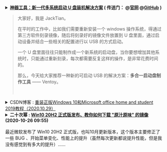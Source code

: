 <details>
    <summary>
    <b>
<a href="https://cloud.tencent.com/developer/article/1653118">神器工具：新一代多系统启动 U 盘装机解决方案</a>
        ( 传送门：
@<a href="https://www.ventoy.net/cn/">官网</a>
@<a href=https://github.com/ventoy/Ventoy">GitHub</a> )
</b> <br/>    
<blockquote> <p>大家好，我是 JackTian。</p>
<p>在平时的工作中，比如我们需要重新安装一个 windows 操作系统，得通过第三方软件刻录镜像，随后将刻录好的镜像文件放置到 U 盘里面，通过启动设备并结合一些相关的配置进行以 USB 的方式启动。</p>
<p>一个 U 盘里面往往只能制作成一个新系统的启动盘，当你要想增加其他系统时，只能通过重新刻录，每次都需要反复这样的操作，是非常花费时间的。</p>
<p>那么，今天给大家推荐一种新的可启动 USB 的解决方案：<strong>多合一启动盘制作工具</strong> —— Ventoy。</p>
<br/></blockquote>
</summary> 
<h1>
<span>神器工具：新一代多系统启动 U 盘装机解决方案</span>
</h1>
<div class="article-infos-wrap">
<div class="article-infos">
<span class="article-info">
<time dateTime="2020-06-30 14:37:10" title="2020-06-30 14:37:10"> 2020-06-30<span class="com-v-box">2020-06-30 14:37:10</span>
</time>
</span>
<span class="article-info">阅读 <!-- -->171</span>0</div>
<div class="article-infos-extra">
</div>
</div>
</div>
<div class="com-markdown-collpase">
<div class="com-markdown-collpase-main">
<div class="rno-markdown J-articleContent"><br/>
<img src="https://ask.qcloudimg.com/http-save/yehe-6849268/hjlflz0al5.jpeg"/><br/>

<img src="https://ask.qcloudimg.com/http-save/yehe-6849268/1ym74qaon6.png"/>
<br/>
<h4 id="%E4%BB%80%E4%B9%88%E6%98%AF-Ventoy%EF%BC%9F" name="%E4%BB%80%E4%B9%88%E6%98%AF-Ventoy%EF%BC%9F">
<strong>什么是 Ventoy？</strong>
</h4>
<p>Ventoy 是一个免费制作可启动 U 盘的开源工具，有了 Ventoy 就无需反复格式化 U 盘，只需把 ISO 文件拷贝到 U 盘里面就可以启动了，无需其他操作。</p>
<p>可一次性拷贝多个不同类型的 ISO 文件，在启动 Ventoy 时，将显示一个菜单来进行选择，无差异支持 Legacy BIOS 和 UEFI 模式。</p>
<h4 id="Ventoy-%E7%89%B9%E7%82%B9" name="Ventoy-%E7%89%B9%E7%82%B9">
<strong>Ventoy 特点</strong>
</h4>
<ul class="ul-level-0">
<li>开源、使用简单、快速</li>
<li>直接从 ISO 文件启动，无需解开</li>
<li>支持 Legacy + UEFI 模式（UEFI 模式支持安全启动）</li>
<li>支持持久化</li>
<li>支持直接启动 WIM 文件</li>
<li>支持自动安装部署</li>
<li>支持超过 4GB 的 ISO 文件</li>
<li>支持保留 ISO 原始的启动菜单</li>
<li>支持多种常见的操作系统（Windows、Linux、VMware ESXi 等）</li>
<li>支持插件扩展</li>
<li>支持启动过程中 U 盘设置写保护</li>
<li>支持 ISO 文件显示列表模式和目录模式</li>
<li>不影响 U 盘的使用，在升级时数据将不会丢失，无需跟随操作系统的升级而升级</li>
</ul>
<h4 id="Ventoy-%E5%AE%89%E8%A3%85%E5%8C%85%E4%B8%8B%E8%BD%BD%E5%9C%B0%E5%9D%80" name="Ventoy-%E5%AE%89%E8%A3%85%E5%8C%85%E4%B8%8B%E8%BD%BD%E5%9C%B0%E5%9D%80">
<strong>Ventoy 安装包下载地址</strong>
</h4>
<blockquote>
<p>https://ventoy.lanzous.com/b01bd54gb</p>
</blockquote>
<p>Ventoy 提供了 Windows 和 Linux 两个系统版本的控制工具，具体使用方法如下：</p>
<h4 id="Windows-%E5%AE%89%E8%A3%85-Ventoy" name="Windows-%E5%AE%89%E8%A3%85-Ventoy">
<strong>Windows 安装 Ventoy</strong>
</h4>
<p>下载  ventoy-1.0.12-windows.zip 安装包，解压。</p>
<p>执行 <code>Ventoy2Disk.exe</code>，选择 U 盘设备，点击<code>安装</code>按钮即可。</p>
<br/>
<img src="https://ask.qcloudimg.com/http-save/yehe-6849268/vg3odmyq7s.png"/>
<br/>
<ul class="ul-level-0">
<li>Ventoy In Package：当前安装包里面的 Ventoy 版本号；</li>
<li>Ventoy In Device：U 盘中已安装的 Ventoy 版本号，如果为空则表示未安装过 Ventoy；</li>
<li>Install：把 Ventoy 安装到 U 盘，只第一次时需要，其他情况只 Update 升级即可；</li>
<li>Update：升级 U 盘中的 Ventoy 版本，升级不会影响 ISO 文件；</li>
</ul>
<h4 id="Linux-%E5%AE%89%E8%A3%85-Ventoy" name="Linux-%E5%AE%89%E8%A3%85-Ventoy">
<strong>Linux 安装 Ventoy</strong>
</h4>
<p>下载 ventoy-1.0.12-linux.tar.gz 安装包，解压之后的目录下执行此脚本。</p>
<p>在终端以 root 用户权限执行如下命令：</p>
<pre class="prism-token token language-javascript"># sh Ventoy2Disk.sh -i /dev/XXX`
</pre>
<p>而对于一些操作系统（ubuntu / deepin）来说， 执行时需在前面加 sudo</p>
<pre class="prism-token token language-javascript">$ sudo sh Ventoy2Disk.sh -i /dev/XXX
</pre>
<p>其中<code>/dev/XXX</code>是 U 盘对应的设备名，比如：<code>/dev/sdb</code>，必须输入正确的设备名，如果输入错误可能会把你的系统盘格式化，
    因为 Ventoy 不会检查你摄入的设备名是本地磁盘还是 U 盘。</p>
<p>
<strong>选项含义：</strong>
</p>
<ul class="ul-level-0">
<li>-i：安装 ventoy 到磁盘中 （如果对应磁盘已经安装了 ventoy，则会失败）；</li>
<li>-I：强制安装 ventoy 到磁盘中；</li>
<li>-u：升级磁盘中的 ventoy 版本；</li>
</ul>
<blockquote>
<p>
<strong>注意：</strong> USB 驱动器将被格式化，安装后所有数据将会丢失。


只需要安装一次 Ventoy，之后所需要做的就是将 ISO 文件复制到 USB。


您也可以将其用作普通的 USB 驱动器来存储文件，这将不会影响 Ventoy 的功能。</p>
</blockquote>
<h4 id="%E6%8B%B7%E8%B4%9D-ISO-%E6%96%87%E4%BB%B6" name="%E6%8B%B7%E8%B4%9D-ISO-%E6%96%87%E4%BB%B6">
<strong>拷贝 ISO 文件</strong>
</h4>
<p>Ventoy 安装完成后，U 盘将会被分为两个区。</p>
<p>第一个分区：将会被默认格式化为 exFAT 格式的文件系统，这个分区你可以存放日常使用的普通文件，当作日常普通 U 盘使用。</p>
<p>当你再次需要制作启动盘时，你只需将 ISO 文件拷贝到此分区中即可。</p>
<p>你也可以将 ISO 文件存放置在其他任何位置，Ventoy 将会递归搜索所有目录和子目录，进行查找所有 ISO 文件，并按启动字母顺序进行列出。</p>
<blockquote>
<p>
<strong>注意：</strong> ISO 文件的完整路径（目录，子目录和文件名）不能包含空格或非 ASCII 字符，拷贝到 ISO 文件后，会直接做启动引导。</p>
</blockquote>
<h4 id="%E6%9B%B4%E6%96%B0-ISO-%E6%96%87%E4%BB%B6" name="%E6%9B%B4%E6%96%B0-ISO-%E6%96%87%E4%BB%B6">
<strong>更新 ISO 文件</strong>
</h4>
<p>如发布了新版本的 Ventoy，则可以将其更新到USB驱动器。</p>
<blockquote>
<p>
<strong>注意：</strong> 升级操作是安全的，第一个分区中的所有文件都将保持不变。</p>
</blockquote>
<h4 id="%E5%A4%9A%E7%B3%BB%E7%BB%9F%E5%90%AF%E5%8A%A8%E8%8F%9C%E5%8D%95%E9%80%89%E6%8B%A9" name="%E5%A4%9A%E7%B3%BB%E7%BB%9F%E5%90%AF%E5%8A%A8%E8%8F%9C%E5%8D%95%E9%80%89%E6%8B%A9">
<strong>多系统启动菜单选择</strong>
</h4>
<p>当你将 U 盘插在电脑上时，按 <code>del</code>、<code>F1</code>、<code>F8</code> 键进入主板选项启动 U 盘，这里考虑到不同设备的按键启动 U 盘的方式不同，可多次尝试不同的键即可显示出菜单。</p>
<p>进入菜单选项中选择你要安装的系统后，将会显示安装流程了。</p>
<p>如果你担心在物理机上操作会出现问题的话，可以提前先在自己的 VMware 虚拟机中验证一下你的 U 盘启动盘所有系统是否都能够顺利进入到正常的安装流程中。</p>
<br/>
<img src="https://ask.qcloudimg.com/http-save/yehe-6849268/9i7sylxpmq.png"/>
<br/>
<h4 id="%E4%BC%A0%E9%80%81%E9%97%A8%EF%BC%9A" name="%E4%BC%A0%E9%80%81%E9%97%A8%EF%BC%9A">
<strong>传送门：</strong>
</h4>
<p>官网地址：https://www.ventoy.net/
GitHub 地址：https://github.com/ventoy/Ventoy</p>
<h4 id="%E6%80%BB%E7%BB%93" name="%E6%80%BB%E7%BB%93">
<strong>总结</strong>
</h4>
<p>Ventoy 是一种新的可启动 USB 装机解决方案，相比传统装机的解决方案要好用的多，其 Ventoy 最终目的在于将制作好的 U 盘启动盘，依然是可以当作普通 U 盘进行使用。</p>
<p>你可随意删除或添加操作系统 ISO 镜像文件，不必每安装一个操作系统需先将它进行格式化，而针对大容量的 U 盘来说，同时也有了更多空余空间的使用存放其他文件。</p>
<p>当某一个系统更新换代了，你如果想更新系统，无需每次将新版本的系统镜像刻录至 U 盘中做启动盘，大大节省了你装机时的工作效率。</p>
</div>
</details>

<details>
    <summary>
    CSDN博客 : <a href="https://blog.csdn.net/jing_zhong/article/details/109353456">重装正版Windows 10和Microsoft office home and student 2019教程（2020.10.29）</a>
     </summary> 
  <h1>目录</h1> 
<h2>环境准备&#xff1a;一个U盘&#xff08;至少8G&#xff09;</h2> 
<h2>步骤</h2> 
<h3>        第一步  利用微软下载工具制作U盘启动盘</h3> 
<p>           到微软官网下载Windows 10 界面&#xff0c;“点击立即下载工具”后会弹出一个下载界面&#xff0c;</p> 
<p style="text-align:center;"><img alt="" src="https://img-blog.csdnimg.cn/2020102910534752.jpg?x-oss-process&#61;image/watermark,type_ZmFuZ3poZW5naGVpdGk,shadow_10,text_aHR0cHM6Ly9ibG9nLmNzZG4ubmV0L2ppbmdfemhvbmc&#61;,size_16,color_FFFFFF,t_70" /></p> 
<p>          下载此文件MediaCreationTool20H2.exe完成后&#xff0c;双击运行&#xff08;此时记得将U盘插到电脑上&#xff09;</p> 
<p style="text-align:center;"><img alt="" height="148" src="https://img-blog.csdnimg.cn/20201029105449660.jpg" width="978" /></p> 
<p>         运行后&#xff0c;如下图所示&#xff0c;选择自己所需的配置&#xff0c;接受许可&#xff0c;选择为另一台电脑创建安装介质&#xff0c;选择Windows10系统的语言、体系结构和版本&#xff0c;安装介质选择U盘&#xff0c;一直点击下一步&#xff0c;</p> 
<p style="text-align:center;"><img alt="" src="https://img-blog.csdnimg.cn/20201029105717441.jpg?x-oss-process&#61;image/watermark,type_ZmFuZ3poZW5naGVpdGk,shadow_10,text_aHR0cHM6Ly9ibG9nLmNzZG4ubmV0L2ppbmdfemhvbmc&#61;,size_16,color_FFFFFF,t_70" /></p> 
<p style="text-align:center;"><img alt="" src="https://img-blog.csdnimg.cn/2020102910573649.jpg?x-oss-process&#61;image/watermark,type_ZmFuZ3poZW5naGVpdGk,shadow_10,text_aHR0cHM6Ly9ibG9nLmNzZG4ubmV0L2ppbmdfemhvbmc&#61;,size_16,color_FFFFFF,t_70" /></p> 
<p style="text-align:center;"><img alt="" src="https://img-blog.csdnimg.cn/20201029105753255.jpg?x-oss-process&#61;image/watermark,type_ZmFuZ3poZW5naGVpdGk,shadow_10,text_aHR0cHM6Ly9ibG9nLmNzZG4ubmV0L2ppbmdfemhvbmc&#61;,size_16,color_FFFFFF,t_70" /></p> 
<p style="text-align:center;"><img alt="" src="https://img-blog.csdnimg.cn/20201029105813483.jpg?x-oss-process&#61;image/watermark,type_ZmFuZ3poZW5naGVpdGk,shadow_10,text_aHR0cHM6Ly9ibG9nLmNzZG4ubmV0L2ppbmdfemhvbmc&#61;,size_16,color_FFFFFF,t_70" /></p> 
<p>         然后选择自己插在电脑上的U盘即可&#xff0c;程序会自动下载Windows10系统到U盘中&#xff0c;同时会将U盘格式化。最后&#xff0c;U盘启动盘制作完成后拔掉即可。</p> 
<h3>        第二步  为另一台电脑安装Windows 10系统</h3> 
<p>           首先在要安装Windows10系统的电脑上插好刚才制作好的U盘&#xff0c;点击开机键启动电脑&#xff0c;当出现电脑的品牌图标后&#xff0c;多次点击bios启动键&#xff08;如F12&#xff09;&#xff0c;不同品牌的电脑bios键有所不同&#xff0c;进入后选择UEFI U盘来引导&#xff08;boot&#xff09;并按Enter键确认</p> 
<p style="text-align:center;"><img alt="" src="https://img-blog.csdnimg.cn/20201029111257650.jpg?x-oss-process&#61;image/watermark,type_ZmFuZ3poZW5naGVpdGk,shadow_10,text_aHR0cHM6Ly9ibG9nLmNzZG4ubmV0L2ppbmdfemhvbmc&#61;,size_16,color_FFFFFF,t_70" /></p> 
<p>           此时就会进入用户界面来正常安装Windows10系统&#xff0c;界面会让用户选择系统安装的分区&#xff0c;一般来说都选固态的128G硬盘。</p> 
<p style="text-align:center;"><img alt="" src="https://img-blog.csdnimg.cn/2020102919595048.png?x-oss-process&#61;image/watermark,type_ZmFuZ3poZW5naGVpdGk,shadow_10,text_aHR0cHM6Ly9ibG9nLmNzZG4ubmV0L2ppbmdfemhvbmc&#61;,size_16,color_FFFFFF,t_70" /></p> 
<p style="text-align:center;"><img alt="" src="https://img-blog.csdnimg.cn/20201029200036887.png?x-oss-process&#61;image/watermark,type_ZmFuZ3poZW5naGVpdGk,shadow_10,text_aHR0cHM6Ly9ibG9nLmNzZG4ubmV0L2ppbmdfemhvbmc&#61;,size_16,color_FFFFFF,t_70" /></p> 
<p> </p> 
<p style="text-align:center;"><img alt="" src="https://img-blog.csdnimg.cn/2020102919571296.jpg?x-oss-process&#61;image/watermark,type_ZmFuZ3poZW5naGVpdGk,shadow_10,text_aHR0cHM6Ly9ibG9nLmNzZG4ubmV0L2ppbmdfemhvbmc&#61;,size_16,color_FFFFFF,t_70" /></p> 
<p> </p> 
<p>          如果遇到Bitlocker加锁的情况提示选定分区上启用了BitLocker驱动器加密&#xff0c;则无法正常安装&#xff08;如上图所示&#xff09;&#xff0c;<a href="https://www.baidu.com/link?url&#61;TqWlfaXjGlRlxkQwIxL8jYfYWA7VKTpFaFMEHJolosr6W4cfBlpAd17jPqIqj8krGKjEWmiGuZ25Eiwf0gwxWIlu-8DDD51UcpyQfdaFsoRs78BUwT1ouPaagiAQG5Od&amp;wd&#61;&amp;eqid&#61;8f79090a0004421d000000065f9a3325">需要登录微软账号查找我的BitLocker恢复密钥</a>&#xff0c;在自己的微软账号界面中可以看到自己的恢复密钥&#xff1a;</p> 
<p style="text-align:center;"><img alt="" src="https://img-blog.csdnimg.cn/20201029195845938.jpg?x-oss-process&#61;image/watermark,type_ZmFuZ3poZW5naGVpdGk,shadow_10,text_aHR0cHM6Ly9ibG9nLmNzZG4ubmV0L2ppbmdfemhvbmc&#61;,size_16,color_FFFFFF,t_70" /></p> 
<p>          然后在Windows安装界面选择修复计算机&#xff0c;选择疑难解答-&gt;高级选项-&gt;命令提示符</p> 
<p style="text-align:center;"><img alt="" src="https://img-blog.csdnimg.cn/20201029200131847.jpg?x-oss-process&#61;image/watermark,type_ZmFuZ3poZW5naGVpdGk,shadow_10,text_aHR0cHM6Ly9ibG9nLmNzZG4ubmV0L2ppbmdfemhvbmc&#61;,size_16,color_FFFFFF,t_70" /></p> 
<p style="text-align:center;"><img alt="" src="https://img-blog.csdnimg.cn/20201029200224223.jpg?x-oss-process&#61;image/watermark,type_ZmFuZ3poZW5naGVpdGk,shadow_10,text_aHR0cHM6Ly9ibG9nLmNzZG4ubmV0L2ppbmdfemhvbmc&#61;,size_16,color_FFFFFF,t_70" /></p> 
<p style="text-align:center;"><img alt="" src="https://img-blog.csdnimg.cn/20201029200252591.jpg?x-oss-process&#61;image/watermark,type_ZmFuZ3poZW5naGVpdGk,shadow_10,text_aHR0cHM6Ly9ibG9nLmNzZG4ubmV0L2ppbmdfemhvbmc&#61;,size_16,color_FFFFFF,t_70" /></p> 
<p>         在命令提示符界面&#xff08;相当于cmd窗口&#xff09;&#xff0c;依次输入以下四步命令&#xff1a;</p> 
<p>&#xff08;1&#xff09;diskpart命令是为了执行diskpart工具</p> 
<p>&#xff08;2&#xff09;list disk &#xff08;列出磁盘列表&#xff09;</p> 
<p>&#xff08;3&#xff09;select disk X(X这里应替换为0或1或2),具体要看自己需要把Windows10系统安装到那块硬盘上&#xff0c;请务必看清楚&#xff0c;因为这时候U盘也会出现在列表里&#xff0c;下一步的命令会清空硬盘里所有的分区</p> 
<p>&#xff08;4&#xff09;clean &#xff08;对硬盘分区进行清理&#xff0c;恢复初始化&#xff0c;彻底清理掉&#xff09;</p> 
<pre><code class="language-bash">diskpart
list disk
select disk 0
clean</code></pre> 
<p>           然后重新启动电脑进行U盘安装Windows10正版系统&#xff0c;选择好Windows10要安装的分区为电脑的固态硬盘&#xff0c;之后一直点击下一步即可&#xff0c;最后建议连接以太网在系统中登录自己微软账号&#xff0c;安装完后的系统如下图所示&#xff1a;</p> 
<p style="text-align:center;"><img alt="" src="https://img-blog.csdnimg.cn/20201029201024841.jpg?x-oss-process&#61;image/watermark,type_ZmFuZ3poZW5naGVpdGk,shadow_10,text_aHR0cHM6Ly9ibG9nLmNzZG4ubmV0L2ppbmdfemhvbmc&#61;,size_16,color_FFFFFF,t_70" /></p> 
<h3>     </h3> 
<p style="text-align:center;"><img alt="" src="https://img-blog.csdnimg.cn/20201029202454411.jpg?x-oss-process&#61;image/watermark,type_ZmFuZ3poZW5naGVpdGk,shadow_10,text_aHR0cHM6Ly9ibG9nLmNzZG4ubmV0L2ppbmdfemhvbmc&#61;,size_16,color_FFFFFF,t_70" /></p> 
<h3>        第三步 安装Microsoft home and student 2019</h3> 
<p>           由于刚才安装好的Windows10正版系统自带的时Office 365&#xff0c;并且这个Office 365只能免费试用过期后还需购买&#xff0c;所以为了安装Microsoft home and student 2019,需要安装包文件&#xff0c;首先登录自己的微软账号&#xff0c;进入服务与订阅一栏&#xff0c;界面中可查看到自己订阅的产品&#xff0c;其中就有Microsoft home and student 2019,点击右侧的<strong>安装</strong></p> 
<p style="text-align:center;"><img alt="" src="https://img-blog.csdnimg.cn/20201029201445104.jpg?x-oss-process&#61;image/watermark,type_ZmFuZ3poZW5naGVpdGk,shadow_10,text_aHR0cHM6Ly9ibG9nLmNzZG4ubmV0L2ppbmdfemhvbmc&#61;,size_16,color_FFFFFF,t_70" /></p> 
<p>下载的文件就是Office 家庭和学生版2019的离线版安装包&#xff0c;大小为3.6GB&#xff0c;文件名为 HomeStudent2019Retail .img</p> 
<p style="text-align:center;"><img alt="" height="52" src="https://img-blog.csdnimg.cn/20201029201708744.jpg" width="213" /></p> 
<p>下载完成后&#xff0c;双击HomeStudent2019Retail.img文件&#xff0c;可以根据自身需要选择32位或64位的Setup.exe进行Office家庭和学生版2019的安装&#xff08;如果提示无法安装&#xff0c;则需要将Office 365卸载掉并重启电脑&#xff09;&#xff0c;安装完成后登录个人微软账号&#xff0c;打开word-&gt;帐户&#xff0c;右侧会显示本产品属于自己的微软账号&#xff0c;并且Office已经激活。</p> 
<p style="text-align:center;"><img alt="" src="https://img-blog.csdnimg.cn/20201029202526508.jpg?x-oss-process&#61;image/watermark,type_ZmFuZ3poZW5naGVpdGk,shadow_10,text_aHR0cHM6Ly9ibG9nLmNzZG4ubmV0L2ppbmdfemhvbmc&#61;,size_16,color_FFFFFF,t_70" /></p> 
</details>

<details>
    <summary>
    <b>二十次幂 : <a href="https://www.ershicimi.com/p/05b446a790fe3813278b7de17791a19c">Win10 20H2 正式版发布、教你如何下载 "原汁原味" 的镜像</a>(<span>2020-10-26 09:55</span>)</b><br/><br/> 
        最近微软发布了 Win10 20H2 正式版，也叫10月更新版本，这个版本主要修正了一些 BUG 、开始菜单变化、性能上的提升（虽然每次更新都说提升性能，但是我没有感觉到有多大的提升）……<br/><br/> 
     </summary> 
      <div class=" article-box index-content " style="width: 840px;">
                    <div class="article-content">                        
                         <div class="rich_media_content" id="js_content" style="visibility: visible;">
<p style="text-align: center;">
<img class="rich_pages js_insertlocalimg" data-ratio="0.6675" data-s="300,640" data-src="https://mmbiz.qpic.cn/sz_mmbiz_png/SP35P9ibAg5Giac2OQ41dgwYsHxR8LfjticTu8pK0rsKDN4PXH44luNoSLV0n8iaLx5ppkQibtO2lHN67prJT9nLQKA/640?wx_fmt=png" data-type="png" data-w="800" style=""/>
</p>
<section data-mpa-template="t" mpa-from-tpl="t">
<section data-mpa-template="t" mpa-from-tpl="t">
<section powered-by="xiumi.us" mpa-from-tpl="t">
<section mpa-from-tpl="t" style="margin-top: 10px;margin-bottom: 10px;text-align: left;">
<section mpa-from-tpl="t" style="display: inline-block;vertical-align: top;">
<section mpa-from-tpl="t" style="margin-bottom: -6px;padding-right: 2px;padding-left: 2px;line-height: 1em;font-size: 18px;color: rgb(72, 64, 64);">
<p>
<span style="color: rgb(0, 0, 0);">
<strong mpa-from-tpl="t" mpa-is-content="t">Win10 20H2主要更新</strong>
</span>
</p>
</section>
<section mpa-from-tpl="t" style="width: 188.012px;height: 10px;background-color: rgb(221, 223, 223);">
<br mpa-from-tpl="t"/>
</section>
</section>
</section>
</section>
</section>
</section>
<ul class="list-paddingleft-2" style="width: 577.412px;list-style-type: circle;">
<li style="font-size: 16px;">
<p style="text-align: left;">支持修改显示器高刷新率（120Hz、144Hz）</p>
</li>
<li style="font-size: 16px;">
<p style="text-align: left;">开始菜单可自动根据系统主题调整颜色，以及多彩效果</p>
</li>
<li style="font-size: 16px;">
<p style="text-align: left;">系统设置模块被迁移至设置面板</p>
</li>
<li style="font-size: 16px;">
<p style="text-align: left;">新版 Edge 浏览器</p>
</li>
<li style="font-size: 16px;">
<p style="text-align: left;">网页支持 Alt+TAB 快捷键切换</p>
</li>
<li style="font-size: 16px;">
<p style="text-align: left;">全新文件关联设置</p>
</li>
<li style="font-size: 16px;">
<p style="text-align: left;">存储感知功能更智能</p>
</li>
<li style="font-size: 16px;">
<p style="text-align: left;">专注助手优化，减少通知</p>
</li>
<li style="font-size: 16px;">
<p style="text-align: left;">提高了更新速度<br/>
</p>
</li>
</ul>
<p>
<br/>
</p>
<p style="text-align: left;">
<span style="font-size: 16px;">按照微软更新 Win10 的惯例，除了新增功能的同时，也带来了一些 BUG ，例如有网友已经出现了黑屏，资源管理器频繁崩溃、打印问题以及 "重置此电脑" 功能失效……不过也有的网友表示安装更新后一切正常。</span>
</p>
<p>
<br/>
</p>
<p style="text-align: left;">
<span style="font-size: 16px;">目前微软已经开始推送 Win10 20H2 正式版更新，但是也有一些电脑还没收到更新，如果你想提前体验 <span style="text-align: left;">Win10 20H2 </span>(BUG)，可以手动更新 / 全新安装。</span>
</p>
<p style="text-align: left;">
<span style="font-size: 16px;">
<br/>
</span>
</p>
<p style="text-align: left;">
<span style="font-size: 16px;">微软官方也已经提供了 Win10 20H2 镜像下载，可以自己下载后更新或者制作 U 盘启动全新安装。</span>
</p>
<p>
<br/>
</p>
<section data-mpa-template="t" mpa-from-tpl="t">
<section data-mpa-template="t" mpa-from-tpl="t">
<section style="box-sizing: border-box;" powered-by="xiumi.us" mpa-from-tpl="t">
<section style="margin-top: 10px;margin-bottom: 10px;text-align: left;box-sizing: border-box;" mpa-from-tpl="t">
<section style="display: inline-block;vertical-align: top;box-sizing: border-box;" mpa-from-tpl="t">
<section style="margin-bottom: -6px;line-height: 1em;padding-left: 2px;padding-right: 2px;font-size: 18px;color: rgb(72, 64, 64);box-sizing: border-box;" mpa-from-tpl="t">
<p style="margin: 0px;padding: 0px;box-sizing: border-box;">
<span style="color: rgb(0, 0, 0);">
<strong style="box-sizing: border-box;" mpa-from-tpl="t" mpa-is-content="t">制作Win10的U盘安装盘</strong>
</span>
</p>
</section>
<section style="width: 100%;height: 10px;background-color: rgb(221, 223, 223);box-sizing: border-box;" mpa-from-tpl="t">
<br mpa-from-tpl="t"/>
</section>
</section>
</section>
</section>
</section>
</section>
<p style="text-align: left;">
<span style="font-size: 16px;">从 Win10 20H2 发布后，有小伙伴问雷锋哥去哪里下载 "原汁原味" 的微软官方镜像，担心网上下载的镜像都被加过料，植入广告啥的。</span>
</p>
<p style="text-align: left;">
<span style="font-size: 16px;">
<br/>
</span>
</p>
<p style="text-align: left;">
<span style="font-size: 16px;">其实微软官方有提供了一款「MediaCreationTool」工具，可以从官方下载最新Win10 镜像，支持升级当前系统或制作成 U盘 / DVD安装盘。</span>
</p>
<p style="text-align: left;">
<span style="font-size: 16px;">
<br/>
</span>
</p>
<p style="text-align: center;">
<img class="rich_pages js_insertlocalimg" data-ratio="0.8877805486284289" data-s="300,640" data-src="https://mmbiz.qpic.cn/sz_mmbiz_png/SP35P9ibAg5Giac2OQ41dgwYsHxR8LfjticSZ0iaGaYlv4R8XiaA5pwIKbu9omhDXHsIesjkvO4wOBCqFtu2XsANjbw/640?wx_fmt=png" data-type="png" data-w="802" style=""/>
</p>
<p style="text-align: left;">
<br/>
</p>
<p style="text-align: left;">
<span style="font-size: 16px;">这里雷锋哥以制作 Win10 启动盘为例，电脑插上 U 盘，记得先备份好你 U 盘里面的资料哦。然后<span style="text-align: left;">「MediaCreationTool」</span>选择语言、系统版本、32位/64位。</span>
</p>
<p style="text-align: left;">
<span style="font-size: 16px;">
<br/>
</span>
</p>
<p style="text-align: center;">
<img class="rich_pages js_insertlocalimg" data-ratio="0.8877805486284289" data-s="300,640" data-src="https://mmbiz.qpic.cn/sz_mmbiz_png/SP35P9ibAg5Giac2OQ41dgwYsHxR8LfjticaiaEcsibyGIBy0gBh35wvuOZhCWIY4lyy2ibBfIGeQbHButgiavibPa9iaFg/640?wx_fmt=png" data-type="png" data-w="802" style=""/>
</p>
<p style="text-align: left;">
<br/>
</p>
<p style="text-align: left;">
<span style="font-size: 16px;">这里可以选择制作 U 盘启动，或者生成 ISO 镜像。我们选择 U盘 。</span>
</p>
<p style="text-align: left;">
<br/>
</p>
<p style="text-align: center;">
<img class="rich_pages js_insertlocalimg" data-ratio="0.8877805486284289" data-s="300,640" data-src="https://mmbiz.qpic.cn/sz_mmbiz_png/SP35P9ibAg5Giac2OQ41dgwYsHxR8LfjticSX4GlcK0obkQvnOoKms3leX4pvyKIHOX6eAaa6s8AmicGWuRRaeljCw/640?wx_fmt=png" data-type="png" data-w="802" style=""/>
</p>
<p style="text-align: left;">
<br/>
</p>
<p style="text-align: left;">
<span style="font-size: 16px;">接下来就耐心等待下载 Win10 的镜像，通常都可以满速下载，但有时候也会抽风，可以尝试更换 DNS。</span>
</p>
<p style="text-align: left;">
<br/>
</p>
<p style="text-align: center;">
<img class="rich_pages" data-ratio="0.8877805486284289" data-s="300,640" data-src="https://mmbiz.qpic.cn/sz_mmbiz_png/SP35P9ibAg5Giac2OQ41dgwYsHxR8LfjticlyQETphADcA99NoH8m3OucuIr9IIZW06H61gicrtaXG73CNwznWd79Q/640?wx_fmt=png" data-type="png" data-w="802" style=""/>
</p>
<p style="text-align: left;">
<br/>
</p>
<p style="text-align: left;">
<span style="font-size: 16px;">下载完毕后<span style="text-align: left;">「MediaCreationTool」</span>就会自动开始创建 U 盘启动盘，如果提示找不到 U 盘，请重新拔插下，或者换个 USB 接口试试。<br/>
</span>
</p>
<p style="text-align: left;">
<br/>
</p>
<p style="text-align: center;">
<img class="rich_pages js_insertlocalimg" data-ratio="0.8877805486284289" data-s="300,640" data-src="https://mmbiz.qpic.cn/sz_mmbiz_png/SP35P9ibAg5Giac2OQ41dgwYsHxR8LfjticuaXsbHvofoBHVekhQolj97FJk2hMhoxKWrkREoVgcoianr0BkGIMClA/640?wx_fmt=png" data-type="png" data-w="802" style=""/>
</p>
<p style="text-align: left;">
<br/>
</p>
<p style="text-align: left;">
<span style="font-size: 16px;">U盘启动安装系统，这里就不多说了哈，一般都是进入 BIOS 或者按快捷键设置启动项，选择 U 盘，进入 Win10 安装界面后，选择要安装的盘符就完事了。</span>
<br/>
</p>
<p style="text-align: left;">
<br/>
</p>
<section data-mpa-template="t" mpa-from-tpl="t">
<section data-mpa-template="t" mpa-from-tpl="t">
<section style="box-sizing: border-box;" powered-by="xiumi.us" mpa-from-tpl="t">
<section style="margin-top: 10px;margin-bottom: 10px;text-align: left;box-sizing: border-box;" mpa-from-tpl="t">
<section style="display: inline-block;vertical-align: top;box-sizing: border-box;" mpa-from-tpl="t">
<section style="margin-bottom: -6px;line-height: 1em;padding-left: 2px;padding-right: 2px;font-size: 18px;color: rgb(72, 64, 64);box-sizing: border-box;" mpa-from-tpl="t">
<p style="margin: 0px;padding: 0px;box-sizing: border-box;">
<span style="color: rgb(0, 0, 0);">
<strong style="box-sizing: border-box;" mpa-from-tpl="t" mpa-is-content="t">下载企业版镜像</strong>
</span>
</p>
</section>
<section style="width: 100%;height: 10px;background-color: rgb(221, 223, 223);box-sizing: border-box;" mpa-from-tpl="t">
<br mpa-from-tpl="t"/>
</section>
</section>
</section>
</section>
</section>
</section>
<p style="text-align: left;">
<span style="font-size: 16px;">微软的「MediaCreationTool」默认是没有提供企业版 Win10 下载，只有专业版和家庭版，不过利用小技巧也是可以下载到企业版镜像。</span>
</p>
<p style="text-align: left;">
<span style="font-size: 16px;">
<br/>
</span>
</p>
<p style="text-align: left;">
<span style="font-size: 16px;">在<span style="text-align: left;">「MediaCreationTool」</span>所在的目录，按住 Shift + 右键，选择 <strong>"<span style="text-align: justify;">PowerShell 命令窗口运行</span>" </strong>。</span>
</p>
<p style="text-align: left;">
<span style="font-size: 16px;">
<br/>
</span>
</p>
<p style="text-align: center;">
<img class="rich_pages js_insertlocalimg" data-ratio="0.6549707602339181" data-s="300,640" data-src="https://mmbiz.qpic.cn/sz_mmbiz_png/SP35P9ibAg5Giac2OQ41dgwYsHxR8LfjticIyibuqpK3AKCSDc0k6Vm1Eq0JXdcM8VnmhLMFTY9Wria3SAmrYhUUHiaA/640?wx_fmt=png" data-type="png" data-w="684" style=""/>
</p>
<p style="text-align: left;">
<br/>
</p>
<p style="text-align: left;">
<span style="font-size: 16px;">然后在 PowerShell 里面输入下面的命令：<br/>
</span>
</p>
<p>
<br/>
</p>
<p style="text-align: left;">
<span style="font-size: 14px;text-decoration: underline;color: rgb(136, 136, 136);">.\MediaCreationTool20H2.exe /Eula Accept /Retail /MediaArch x64 /MediaLangCode zh-CN /MediaEdition Enterprise</span>
</p>
<p style="text-align: left;">
<span style="font-size: 14px;text-decoration: underline;color: rgb(136, 136, 136);">
<br/>
</span>
</p>
<p style="text-align: left;">
<span style="font-size: 16px;">如果需要安装序列号，微软官方有提供：</span>
</p>
<p style="text-align: left;">
<span style="font-size: 16px;">
<br/>
</span>
</p>
<ul class="list-paddingleft-2" style="margin-bottom: 1em;width: 513.781px;white-space: normal;letter-spacing: 0.544px;color: rgb(0, 0, 0);font-size: 16px;font-family: &quot;PingFang SC&quot;, &quot;Lantinghei SC&quot;, &quot;Microsoft YaHei&quot;, &quot;HanHei SC&quot;, &quot;Helvetica Neue&quot;, &quot;Open Sans&quot;, Arial, &quot;Hiragino Sans GB&quot;, &#x5FAE;&#x8F6F;&#x96C5;&#x9ED1;, STHeiti, &quot;WenQuanYi Micro Hei&quot;;text-align: start;background-color: rgba(253, 253, 253, 0.85);">
<li style="padding-top: 8px;padding-bottom: 8px;border-bottom: 1px solid rgb(235, 235, 235);font-size: 14px;">
<p>
<strong>序列号：</strong>https://docs.microsoft.com/en-us/windows-server/get-started/kmsclientkeys</p>
</li>
</ul>
<p>
<br/>
</p>
<p style="text-align: center;">
<img class="rich_pages js_insertlocalimg" data-ratio="0.8877805486284289" data-s="300,640" data-src="https://mmbiz.qpic.cn/sz_mmbiz_png/SP35P9ibAg5Giac2OQ41dgwYsHxR8LfjticDtwE7wvo5WQkDW3ibKIkSHVQIydLwflz64MkMecORjuHH2gCSouGbQw/640?wx_fmt=png" data-type="png" data-w="802" style=""/>
</p>
<p style="text-align: center;">
<br/>
</p>
<section data-mpa-template="t" mpa-from-tpl="t">
<section data-mpa-template="t" mpa-from-tpl="t">
<section style="box-sizing: border-box;" powered-by="xiumi.us" mpa-from-tpl="t">
<section style="margin-top: 10px;margin-bottom: 10px;text-align: left;box-sizing: border-box;" mpa-from-tpl="t">
<section style="display: inline-block;vertical-align: top;box-sizing: border-box;" mpa-from-tpl="t">
<section style="margin-bottom: -6px;line-height: 1em;padding-left: 2px;padding-right: 2px;font-size: 18px;color: rgb(72, 64, 64);box-sizing: border-box;" mpa-from-tpl="t">
<p style="margin: 0px;padding: 0px;box-sizing: border-box;">
<span style="color: rgb(0, 0, 0);">
<strong style="box-sizing: border-box;" mpa-from-tpl="t" mpa-is-content="t">总结</strong>
</span>
</p>
</section>
<section style="width: 100%;height: 10px;background-color: rgb(221, 223, 223);box-sizing: border-box;" mpa-from-tpl="t">
<br mpa-from-tpl="t"/>
</section>
</section>
</section>
</section>
</section>
</section>
<p style="text-align: left;">
<span style="font-size: 16px;">这可以是说超级简单制作 Win10 启动安装盘的方法了，由于是利用微软官方工具，所以不用担心镜像被修改啥的。现在你还敢说你不会安装系统么？</span>
</p>
<p>
<br/>
</p>
<section data-mpa-template="t" mpa-from-tpl="t">
<section data-mpa-template="t" mpa-from-tpl="t">
<section style="box-sizing: border-box;" powered-by="xiumi.us" mpa-from-tpl="t">
<section style="margin-top: 10px;margin-bottom: 10px;text-align: left;box-sizing: border-box;" mpa-from-tpl="t">
<section style="display: inline-block;vertical-align: top;box-sizing: border-box;" mpa-from-tpl="t">
<section style="margin-bottom: -6px;line-height: 1em;padding-left: 2px;padding-right: 2px;font-size: 18px;color: rgb(72, 64, 64);box-sizing: border-box;" mpa-from-tpl="t">
<p style="margin: 0px;padding: 0px;box-sizing: border-box;">
<span style="color: rgb(0, 0, 0);">
<strong style="box-sizing: border-box;" mpa-from-tpl="t" mpa-is-content="t">下载</strong>
</span>
</p>
</section>
<section style="width: 100%;height: 10px;background-color: rgb(221, 223, 223);box-sizing: border-box;" mpa-from-tpl="t">
<br mpa-from-tpl="t"/>
</section>
</section>
</section>
</section>
</section>
</section>
<ul class="list-paddingleft-2" style="margin-bottom: 1em;letter-spacing: 0.544px;white-space: normal;width: 513.781px;color: rgb(0, 0, 0);font-size: 16px;font-family: &quot;PingFang SC&quot;, &quot;Lantinghei SC&quot;, &quot;Microsoft YaHei&quot;, &quot;HanHei SC&quot;, &quot;Helvetica Neue&quot;, &quot;Open Sans&quot;, Arial, &quot;Hiragino Sans GB&quot;, &#x5FAE;&#x8F6F;&#x96C5;&#x9ED1;, STHeiti, &quot;WenQuanYi Micro Hei&quot;;text-align: start;background-color: rgba(253, 253, 253, 0.85);">
<li style="padding-top: 8px;padding-bottom: 8px;border-bottom: 1px solid rgb(235, 235, 235);font-size: 14px;">
<p>
<strong>网盘下载：</strong>https://lanzoux.com/iwgZfhnco6h</p>
</li>
<li style="padding-top: 8px;padding-bottom: 8px;border-bottom: 1px solid rgb(235, 235, 235);font-size: 14px;">
<p>
<strong>微软官方：</strong>https://www.microsoft.com/zh-cn/software-download/windows10</p>
</li>
</ul>
<p>
<br/>
</p>
<section data-mpa-template="t" mpa-from-tpl="t" style="font-family: -apple-system-font, BlinkMacSystemFont, &quot;Helvetica Neue&quot;, &quot;PingFang SC&quot;, &quot;Hiragino Sans GB&quot;, &quot;Microsoft YaHei UI&quot;, &quot;Microsoft YaHei&quot;, Arial, sans-serif;letter-spacing: 0.544px;white-space: normal;background-color: rgb(255, 255, 255);">
<section data-mpa-template="t" mpa-from-tpl="t">
<section powered-by="xiumi.us" mpa-from-tpl="t">
<section mpa-from-tpl="t" style="margin-top: 10px;margin-bottom: 10px;text-align: left;">
<section mpa-from-tpl="t" style="display: inline-block;vertical-align: top;">
<section mpa-from-tpl="t" style="margin-bottom: -6px;padding-right: 2px;padding-left: 2px;line-height: 1em;font-size: 18px;color: rgb(72, 64, 64);">
<p>
<span style="color: rgb(0, 0, 0);">
<strong mpa-from-tpl="t" mpa-is-content="t">相关文章</strong>
</span>
</p>
</section>
<section mpa-from-tpl="t" style="width: 78.1875px;height: 10px;background-color: rgb(180, 217, 250);">
<br mpa-from-tpl="t"/>
</section>
</section>
</section>
</section>
</section>
</section>
<ul class="list-paddingleft-2" style="margin-bottom: 1em;letter-spacing: 0.544px;white-space: normal;width: 513.781px;color: rgb(0, 0, 0);font-size: 16px;font-family: &quot;PingFang SC&quot;, &quot;Lantinghei SC&quot;, &quot;Microsoft YaHei&quot;, &quot;HanHei SC&quot;, &quot;Helvetica Neue&quot;, &quot;Open Sans&quot;, Arial, &quot;Hiragino Sans GB&quot;, &#x5FAE;&#x8F6F;&#x96C5;&#x9ED1;, STHeiti, &quot;WenQuanYi Micro Hei&quot;;text-align: start;background-color: rgba(253, 253, 253, 0.85);">
<li style="padding-top: 8px;padding-bottom: 8px;border-bottom: 1px solid rgb(235, 235, 235);font-size: 14px;">
<p>
<a target="_blank" href="http://mp.weixin.qq.com/s?__biz=MzIxOTE5MDY5Mw==&amp;mid=2650893061&amp;idx=2&amp;sn=df2720260c7f90b95aba1fb1377e64b3&amp;chksm=8c2acfcfbb5d46d9781a68c891820219ede641fb2cb636e083a37e43f604b2d3486f51cb5499&amp;scene=21#wechat_redirect" data-itemshowtype="0" tab="innerlink" data-linktype="2">把 Windows 10 系统安装进U盘，即插即用！</a>
<br/>
</p>
</li>
<li style="padding-top: 8px;padding-bottom: 8px;border-bottom: 1px solid rgb(235, 235, 235);font-size: 14px;">
<p>
<a target="_blank" href="http://mp.weixin.qq.com/s?__biz=MzIxOTE5MDY5Mw==&amp;mid=2650892602&amp;idx=4&amp;sn=599adf0e967ca7181c0ca3c5d2fc6ffc&amp;chksm=8c2acdf0bb5d44e66a722619ead6dd45b0ee0205930ea48c3689ec79f82fbdb03706abb42abf&amp;scene=21#wechat_redirect" data-itemshowtype="0" tab="innerlink" data-linktype="2">奇淫巧技 | Windows 10 启动不够快？你需要这样安装系统</a>
<br/>
</p>
</li>
</ul>
<p>
<br/>
</p>
<p style="font-family: -apple-system-font, BlinkMacSystemFont, &quot;Helvetica Neue&quot;, &quot;PingFang SC&quot;, &quot;Hiragino Sans GB&quot;, &quot;Microsoft YaHei UI&quot;, &quot;Microsoft YaHei&quot;, Arial, sans-serif;letter-spacing: 0.544px;white-space: normal;background-color: rgb(255, 255, 255);">
<img class="rich_pages" data-ratio="0.7789351851851852" data-s="300,640" data-type="jpeg" data-w="864" data-src="https://mmbiz.qpic.cn/sz_mmbiz_png/SP35P9ibAg5HyIAfrzicHTU9Fg8iaSNrzUssuHrp2G8JedQt41LV9O31RWtnVNB56HCJKjwlQhpgcicicbfTZVydOicQ/640?wx_fmt=jpeg" style="font-size: 16px;letter-spacing: 0.544px;color: rgb(0, 0, 0);text-align: center;box-sizing: border-box !important;visibility: visible !important;width: 677px !important;"/>
</p>
<p>
<br/>
</p>
</div>
</details>
